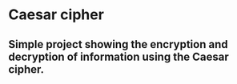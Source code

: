 # Caesar cipher
## Simple project showing the encryption and decryption of information using the Caesar cipher.
